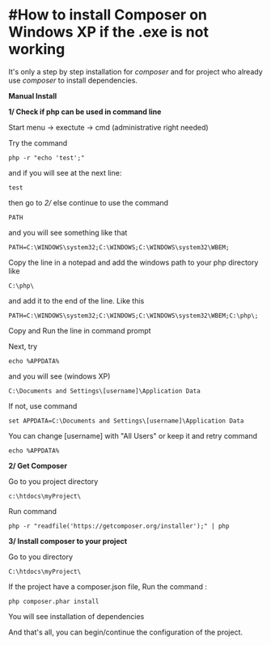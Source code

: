 #How to install Composer on Windows XP if the .exe is not working
===========================

It's only a step by step installation for *composer* and for project who already use *composer* to install dependencies.

**Manual Install**

**1/ Check if php can be used in command line**

Start menu -> exectute -> cmd (administrative right needed)

Try the command 
```Batchfile
php -r "echo 'test';"
```
and if you will see at the next line:
```Batchfile
test
```
then go to *2/* else continue to use the command 
```Batchfile
PATH
```
and you will see something like that 
```Batchfile
PATH=C:\WINDOWS\system32;C:\WINDOWS;C:\WINDOWS\system32\WBEM;
```
Copy the line in a notepad and add the windows path to your php directory like 
```Batchfile
C:\php\
``` 
and add it to the end of the line.
Like this
```Batchfile
PATH=C:\WINDOWS\system32;C:\WINDOWS;C:\WINDOWS\system32\WBEM;C:\php\;
```
Copy and Run the line in command prompt

Next, try 
```Batchfile
echo %APPDATA%
``` 
and you will see (windows XP)
```Batchfile
C:\Documents and Settings\[username]\Application Data
``` 
If not, use command 
```Batchfile
set APPDATA=C:\Documents and Settings\[username]\Application Data
```
You can change [username] with "All Users" or keep it
and retry command
```Batchfile
echo %APPDATA%
```
**2/ Get Composer**

Go to you project directory
```Batchfile 
c:\htdocs\myProject\
```
Run command 
```Batchfile 
php -r "readfile('https://getcomposer.org/installer');" | php
```
**3/ Install composer to your project**

Go to you directory
```Batchfile
C:\htdocs\myProject\ 
```
If the project have a composer.json file, Run the command : 
```Batchfile
php composer.phar install
```
You will see installation of dependencies

And that's all, you can begin/continue the configuration of the project.
